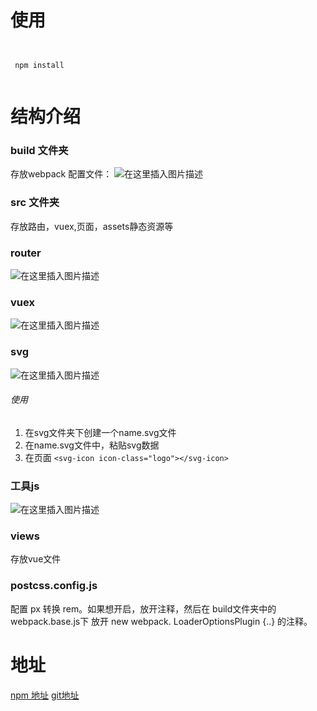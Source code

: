 # 使用

```
 
 
 npm install
 
```
# 结构介绍
### build 文件夹
  存放webpack 配置文件：
  ![在这里插入图片描述](https://img-blog.csdnimg.cn/20200812102424128.png#pic_center)


### src 文件夹
 存放路由，vuex,页面，assets静态资源等
 
 ### router
![在这里插入图片描述](https://img-blog.csdnimg.cn/20200812102642860.png?x-oss-process=image/watermark,type_ZmFuZ3poZW5naGVpdGk,shadow_10,text_aHR0cHM6Ly9ibG9nLmNzZG4ubmV0L3dlaXhpbl80MjQyOTIyMA==,size_16,color_FFFFFF,t_70#pic_center)


### vuex
![在这里插入图片描述](https://img-blog.csdnimg.cn/20200812102852744.png#pic_center)
### svg
![在这里插入图片描述](https://img-blog.csdnimg.cn/20200812103320296.png#pic_center)
###### 使用
1. 在svg文件夹下创建一个name.svg文件
2. 在name.svg文件中，粘贴svg数据
3.   在页面 ```<svg-icon icon-class="logo"></svg-icon> ```

### 工具js
![在这里插入图片描述](https://img-blog.csdnimg.cn/20200812103051750.png#pic_center)
### views
存放vue文件

### postcss.config.js
 配置 px 转换 rem。如果想开启，放开注释，然后在 build文件夹中的webpack.base.js下 放开 new webpack. LoaderOptionsPlugin {..} 的注释。

# 地址
[npm 地址](https://www.npmjs.com/package/wtechtec-template-vue)
[git地址](https://github.com/WtecHtec/TemplateVue)
